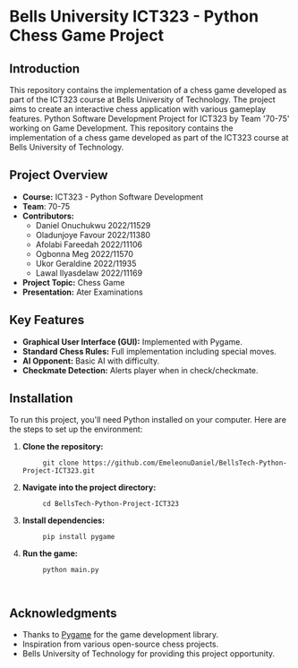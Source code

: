 # Bells University ICT323 - Python Chess Game Project

## Introduction
This repository contains the implementation of a chess game developed as part of the ICT323 course at Bells University of Technology. The project aims to create an interactive chess application with various gameplay features.
Python Software Development Project for ICT323 by Team '70-75' working on Game Development.
This repository contains the implementation of a chess game developed as part of the ICT323 course at Bells University of Technology.

## Project Overview

- **Course:** ICT323 - Python Software Development
- **Team**: 70-75
- **Contributors:** 
  - Daniel Onuchukwu    2022/11529
  - Oladunjoye Favour   2022/11380
  - Afolabi Fareedah    2022/11106
  - Ogbonna Meg         2022/11570
  - Ukor Geraldine      2022/11935
  - Lawal Ilyasdelaw    2022/11169
- **Project Topic:** Chess Game
- **Presentation:** Ater Examinations

## Key Features

- **Graphical User Interface (GUI):** Implemented with Pygame.
- **Standard Chess Rules:** Full implementation including special moves.
- **AI Opponent:** Basic AI with difficulty.
- **Checkmate Detection:** Alerts player when in check/checkmate.

## Installation

To run this project, you'll need Python installed on your computer. Here are the steps to set up the environment:

1. **Clone the repository:**
   ```Terminal
        git clone https://github.com/EmeleonuDaniel/BellsTech-Python-Project-ICT323.git

2. **Navigate into the project directory:**
   ```Terminal
        cd BellsTech-Python-Project-ICT323

3. **Install dependencies:**
   ```Terminal
        pip install pygame

4. **Run the game:**
   ```Terminal
        python main.py



## Acknowledgments

- Thanks to [Pygame](https://www.pygame.org) for the game development library.
- Inspiration from various open-source chess projects.
- Bells University of Technology for providing this project opportunity.
